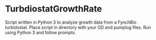 # TurbdiostatGrowthRate
Script written in Python 3 to analyze growth data from a FynchBio turbidostat.
Place script in directory with your OD and pumplog files.
Run using Python 3 and follow prompts.
